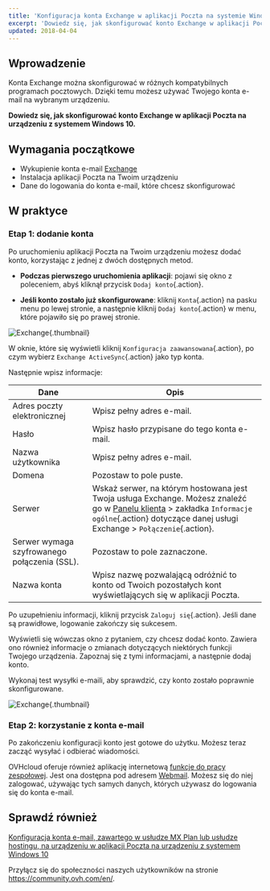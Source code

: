 ```yaml
---
title: 'Konfiguracja konta Exchange w aplikacji Poczta na systemie Windows 10'
excerpt: 'Dowiedz się, jak skonfigurować konto Exchange w aplikacji Poczta na urządzeniu z systemem Windows 10'
updated: 2018-04-04
---
```


## Wprowadzenie

Konta Exchange można skonfigurować w różnych kompatybilnych programach pocztowych. Dzięki temu możesz używać Twojego konta e-mail na wybranym urządzeniu.

**Dowiedz się, jak skonfigurować konto Exchange w aplikacji Poczta na urządzeniu z systemem Windows 10.**

## Wymagania początkowe

- Wykupienie konta e-mail [Exchange](/links/web/emails)
- Instalacja aplikacji Poczta na Twoim urządzeniu
- Dane do logowania do konta e-mail, które chcesz skonfigurować

## W praktyce

### Etap 1: dodanie konta

Po uruchomieniu aplikacji Poczta na Twoim urządzeniu możesz dodać konto, korzystając z jednej z dwóch dostępnych metod.

- **Podczas pierwszego uruchomienia aplikacji**: pojawi się okno z poleceniem, abyś kliknął przycisk `Dodaj konto`{.action}. 

- **Jeśli konto zostało już skonfigurowane**: kliknij `Konta`{.action} na pasku menu po lewej stronie, a następnie kliknij `Dodaj konto`{.action} w menu, które pojawiło się po prawej stronie. 

![Exchange](images/configuration-mail-windows-step1.png){.thumbnail}

W oknie, które się wyświetli kliknij `Konfiguracja zaawansowana`{.action}, po czym wybierz `Exchange ActiveSync`{.action} jako typ konta.

Następnie wpisz informacje: 

|Dane|Opis|
|---|---|
|Adres poczty elektronicznej|Wpisz pełny adres e-mail.|
|Hasło|Wpisz hasło przypisane do tego konta e-mail.|
|Nazwa użytkownika|Wpisz pełny adres e-mail.|
|Domena|Pozostaw to pole puste.|
|Serwer|Wskaż serwer, na którym hostowana jest Twoja usługa Exchange. Możesz znaleźć go w [Panelu klienta](/links/manager) > zakładka `Informacje ogólne`{.action} dotyczące danej usługi Exchange > `Połączenie`{.action}.|
|Serwer wymaga szyfrowanego połączenia (SSL).|Pozostaw to pole zaznaczone.|
|Nazwa konta|Wpisz nazwę pozwalającą odróżnić to konto od Twoich pozostałych kont wyświetlających się w aplikacji Poczta.|

Po uzupełnieniu informacji, kliknij przycisk `Zaloguj się`{.action}. Jeśli dane są prawidłowe, logowanie zakończy się sukcesem.

Wyświetli się wówczas okno z pytaniem, czy chcesz dodać konto. Zawiera ono również informacje o zmianach dotyczących niektórych funkcji Twojego urządzenia. Zapoznaj się z tymi informacjami, a następnie dodaj konto. 

Wykonaj test wysyłki e-maili, aby sprawdzić, czy konto zostało poprawnie skonfigurowane.

![Exchange](images/configuration-mail-windows-exchange-step2.png){.thumbnail}

### Etap 2: korzystanie z konta e-mail

Po zakończeniu konfiguracji konto jest gotowe do użytku. Możesz teraz zacząć wysyłać i odbierać wiadomości.

OVHcloud oferuje również aplikację internetową [funkcje do pracy zespołowej](/links/web/emails). Jest ona dostępna pod adresem [Webmail](/links/web/email). Możesz się do niej zalogować, używając tych samych danych, których używasz do logowania się do konta e-mail.

## Sprawdź również

[Konfiguracja konta e-mail, zawartego w usłudze MX Plan lub usłudze hostingu, na urządzeniu w aplikacji Poczta na urządzeniu z systemem Windows 10](/pages/web_cloud/email_and_collaborative_solutions/mx_plan/how_to_configure_windows_10)

Przyłącz się do społeczności naszych użytkowników na stronie <https://community.ovh.com/en/>.